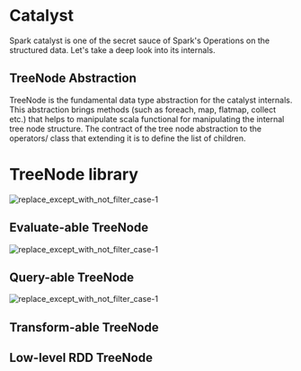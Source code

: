 # Catalyst
Spark catalyst is one of the secret sauce of Spark's Operations on the structured data. Let's take
a deep look into its internals.


## TreeNode Abstraction
TreeNode is the fundamental data type  abstraction for the catalyst internals. This abstraction brings 
methods (such as foreach, map, flatmap, collect etc.) that helps to manipulate  scala functional for 
manipulating the internal tree node structure. The contract of the tree node abstraction to the operators/
class that extending it is to define the list of children.

# TreeNode library
![replace_except_with_not_filter_case-1](images/spark-catalyst-internals/Catalyst-TreeNode-Abstraction.svg)

## Evaluate-able TreeNode

![replace_except_with_not_filter_case-1](images/spark-catalyst-internals/Catalyst-TreeNode-Expression.svg)

## Query-able TreeNode
![replace_except_with_not_filter_case-1](images/spark-catalyst-internals/Catalyst-TreeNode-LogicalPlan.svg)


## Transform-able TreeNode


## Low-level RDD TreeNode

